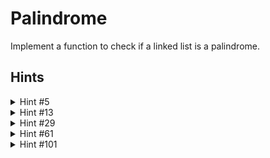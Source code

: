 # Palindrome

Implement a function to check if a linked list is a palindrome.

## Hints

<details>
    <summary>Hint #5</summary>
    A palindrome is something which is the same when written forwards and backwards. What if you reversed the linked list?
</details>

<details>
    <summary>Hint #13</summary>
    Try using a stack.
</details>

<details>
    <summary>Hint #29</summary>
    Assume you have the length of the linked list. Can you implement this recursively?
</details>

<details>
    <summary>Hint #61</summary>
    In the recursive approach (we have the length of the list), the middle is the base case: isPermutation(middle) is true. The node x to the immediate left of the middle: What can that node do to check if x -> middle -> y forms a palindrome? Now suppose that checks out. What about the previous node a? If x -> middle -> y is a palindrome, how can it check that a -> x -> middle -> y -> b is a palindrome?
</details>

<details>
    <summary>Hint #101</summary>
    Go back to the previous hint. Remember: There are ways to return multiple values. You can do this with a new class.
</details>
